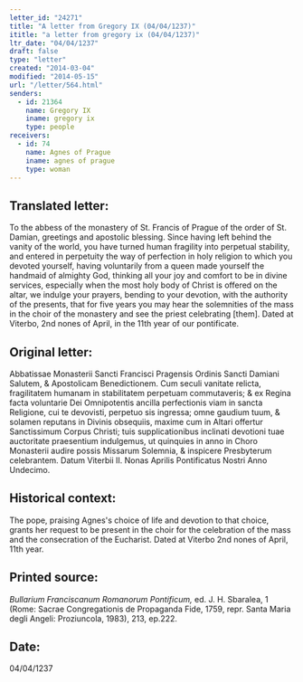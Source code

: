 ```yaml
---
letter_id: "24271"
title: "A letter from Gregory IX (04/04/1237)"
ititle: "a letter from gregory ix (04/04/1237)"
ltr_date: "04/04/1237"
draft: false
type: "letter"
created: "2014-03-04"
modified: "2014-05-15"
url: "/letter/564.html"
senders:
  - id: 21364
    name: Gregory IX
    iname: gregory ix
    type: people
receivers:
  - id: 74
    name: Agnes of Prague
    iname: agnes of prague
    type: woman
---
```

<h2> Translated letter:</h2>To the abbess of the monastery of St. Francis of Prague of the order of St. Damian, greetings and apostolic blessing.
Since having left behind the vanity of the world, you have turned human fragility into perpetual stability, and entered in perpetuity the way of perfection in holy religion to which you devoted yourself, having voluntarily from a queen made yourself the handmaid of almighty God, thinking all your joy and comfort to be in divine services, especially when the most holy body of Christ is offered on the altar, we indulge your prayers, bending to your devotion, with the authority of the presents, that for five years you may hear the solemnities of the mass in the choir of the monastery and see the priest celebrating [them].
Dated at Viterbo, 2nd nones of April, in the 11th year of our pontificate.
<h2 class="mt-4"> Original letter:</h2>Abbatissae Monasterii Sancti Francisci Pragensis Ordinis Sancti Damiani Salutem, & Apostolicam Benedictionem.
Cum seculi vanitate relicta, fragilitatem humanam in stabilitatem perpetuam commutaveris; & ex Regina facta voluntarie Dei Omnipotentis ancilla perfectionis viam in sancta Religione, cui te devovisti, perpetuo sis ingressa; omne gaudium tuum, & solamen reputans in Divinis obsequiis, maxime cum in Altari offertur Sanctissimum Corpus Christi; tuis supplicationibus inclinati devotioni tuae auctoritate praesentium indulgemus, ut quinquies in anno in Choro Monasterii audire possis Missarum Solemnia, & inspicere Presbyterum celebrantem.
Datum Viterbii II. Nonas Aprilis Pontificatus Nostri Anno Undecimo.
<h2 class="mt-4"> Historical context:</h2>The pope, praising Agnes's choice of life and devotion to that choice, grants her request to be present in the choir for the celebration of the mass and the consecration of the Eucharist.
Dated at Viterbo 2nd nones of April, 11th year.
<h2 class="mt-4"> Printed source:</h2><p><em>Bullarium Franciscanum Romanorum Pontificum,</em> ed. J. H. Sbaralea, 1 (Rome: Sacrae Congregationis de Propaganda Fide, 1759, repr. Santa Maria degli Angeli: Proziuncola, 1983), 213, ep.222.</p><h2 class="mt-4"> Date:</h2>04/04/1237